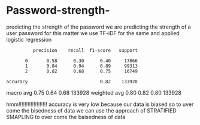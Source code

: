 # Password-strength-
predicting the strength of the password 
we are predicting the strength of a user password 
for this matter we use  TF-iDF for the same and applied
logistic regression




              precision    recall  f1-score   support

           0       0.58      0.30      0.40     17866
           1       0.84      0.94      0.89     99313
           2       0.82      0.68      0.75     16749

    accuracy                           0.82    133928
   macro avg       0.75      0.64      0.68    133928
weighted avg       0.80      0.82      0.80    133928






hmm!!!!!!!!!!!!!!!!!!!
accuracy is very low 
because our data is biased 
so to uver come the bisedness of data 
we can use the approach of STRATIFIED SMAPLING to over come the baisedness of data
